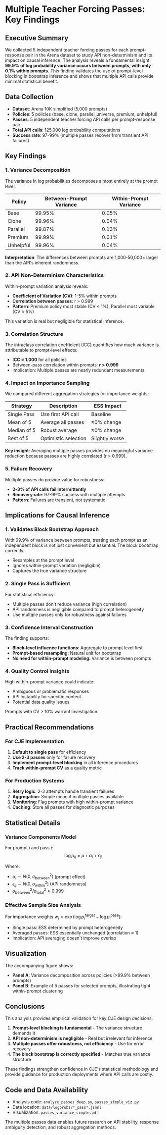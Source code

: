 # Multiple Teacher Forcing Passes: Key Findings

## Executive Summary

We collected 5 independent teacher forcing passes for each prompt-response pair in the Arena dataset to study API non-determinism and its impact on causal inference. The analysis reveals a fundamental insight: **99.9% of log probability variance occurs between prompts, with only 0.1% within prompts**. This finding validates the use of prompt-level blocking in bootstrap inference and shows that multiple API calls provide minimal statistical benefit.

## Data Collection

- **Dataset**: Arena 10K simplified (5,000 prompts)
- **Policies**: 5 policies (base, clone, parallel_universe, premium, unhelpful)  
- **Passes**: 5 independent teacher forcing API calls per prompt-response pair
- **Total API calls**: 125,000 log probability computations
- **Success rate**: 97-99% (multiple passes recover from transient API failures)

## Key Findings

### 1. Variance Decomposition

The variance in log probabilities decomposes almost entirely at the prompt level:

| Policy | Between-Prompt Variance | Within-Prompt Variance |
|--------|-------------------------|------------------------|
| Base | 99.95% | 0.05% |
| Clone | 99.96% | 0.04% |
| Parallel | 99.87% | 0.13% |
| Premium | 99.99% | 0.01% |
| Unhelpful | 99.96% | 0.04% |

**Interpretation**: The differences between prompts are 1,000-50,000× larger than the API's inherent randomness.

### 2. API Non-Determinism Characteristics

Within-prompt variation analysis reveals:
- **Coefficient of Variation (CV)**: 1-5% within prompts
- **Correlation between passes**: r > 0.999
- **Pattern**: Premium policy most stable (CV < 1%), Parallel most variable (CV ≈ 5%)

This variation is real but negligible for statistical inference.

### 3. Correlation Structure

The intraclass correlation coefficient (ICC) quantifies how much variance is attributable to prompt-level effects:

- **ICC ≈ 1.000** for all policies
- Between-pass correlation within prompts: **r > 0.999**
- Implication: Multiple passes are nearly redundant measurements

### 4. Impact on Importance Sampling

We compared different aggregation strategies for importance weights:

| Strategy | Description | ESS Impact |
|----------|-------------|------------|
| Single Pass | Use first API call | Baseline |
| Mean of 5 | Average all passes | ≈0% change |
| Median of 5 | Robust average | ≈0% change |
| Best of 5 | Optimistic selection | Slightly worse |

**Key insight**: Averaging multiple passes provides no meaningful variance reduction because passes are highly correlated (r > 0.999).

### 5. Failure Recovery

Multiple passes do provide value for robustness:
- **2-3% of API calls fail intermittently**
- **Recovery rate**: 97-99% success with multiple attempts
- **Pattern**: Failures are transient, not systematic

## Implications for Causal Inference

### 1. Validates Block Bootstrap Approach

With 99.9% of variance between prompts, treating each prompt as an independent block is not just convenient but essential. The block bootstrap correctly:
- Resamples at the prompt level
- Ignores within-prompt variation (negligible)
- Captures the true variance structure

### 2. Single Pass is Sufficient

For statistical efficiency:
- Multiple passes don't reduce variance (high correlation)
- API randomness is negligible compared to prompt heterogeneity
- Use multiple passes only for robustness against failures

### 3. Confidence Interval Construction

The finding supports:
- **Block-level influence functions**: Aggregate to prompt level first
- **Prompt-based resampling**: Natural unit for bootstrap
- **No need for within-prompt modeling**: Variance is between prompts

### 4. Quality Control Insights

High within-prompt variance could indicate:
- Ambiguous or problematic responses
- API instability for specific content
- Potential data quality issues

Prompts with CV > 10% warrant investigation.

## Practical Recommendations

### For CJE Implementation

1. **Default to single pass** for efficiency
2. **Use 2-3 passes** only for failure recovery
3. **Implement prompt-level blocking** in all inference procedures
4. **Track within-prompt CV** as a quality metric

### For Production Systems

1. **Retry logic**: 2-3 attempts handle transient failures
2. **Aggregation**: Simple mean if multiple passes available
3. **Monitoring**: Flag prompts with high within-prompt variance
4. **Caching**: Store all passes for diagnostic purposes

## Statistical Details

### Variance Components Model

For prompt $i$ and pass $j$:
$$\log p_{ij} = \mu + \alpha_i + \epsilon_{ij}$$

Where:
- $\alpha_i \sim N(0, \sigma^2_{\text{between}})$ (prompt effect)
- $\epsilon_{ij} \sim N(0, \sigma^2_{\text{within}})$ (API randomness)
- $\sigma^2_{\text{between}} / \sigma^2_{\text{total}} \approx 0.999$

### Effective Sample Size Analysis

For importance weights $w_i = \exp(\log p^{\text{target}}_i - \log p^{\text{base}}_i)$:
- Single pass: ESS determined by prompt heterogeneity
- Averaged passes: ESS essentially unchanged (correlation ≈ 1)
- Implication: API averaging doesn't improve overlap

## Visualization

The accompanying figure shows:
- **Panel A**: Variance decomposition across policies (>99.9% between prompts)
- **Panel B**: Example of 5 passes for selected prompts, illustrating tight within-prompt clustering

## Conclusions

This analysis provides empirical validation for key CJE design decisions:

1. **Prompt-level blocking is fundamental** - The variance structure demands it
2. **API non-determinism is negligible** - Real but irrelevant for inference  
3. **Multiple passes offer robustness, not efficiency** - Use for error recovery
4. **The block bootstrap is correctly specified** - Matches true variance structure

These findings strengthen confidence in CJE's statistical methodology and provide guidance for production deployments where API calls are costly.

## Code and Data Availability

- Analysis code: `analyze_passes_deep.py`, `passes_simple_viz.py`
- Data location: `data/logprobs/*_pass*.jsonl`
- Visualization: `passes_variance_simple.pdf`

The multiple passes data enables future research on API stability, response ambiguity detection, and robust aggregation methods.